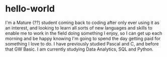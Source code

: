 # hello-world
I'm a Mature (??) student coming back to coding after only ever using it as an interest, and looking to learn all sorts of new languages and skills to enable me to work in the field doing something I enjoy, so I can get up each morning and be happy knowing I'm going to spend the day getting paid for something I love to do.
I have previously studied Pascal and C, and before that GW Basic.
I am currently studying Data Analytics, SQL and Python.
